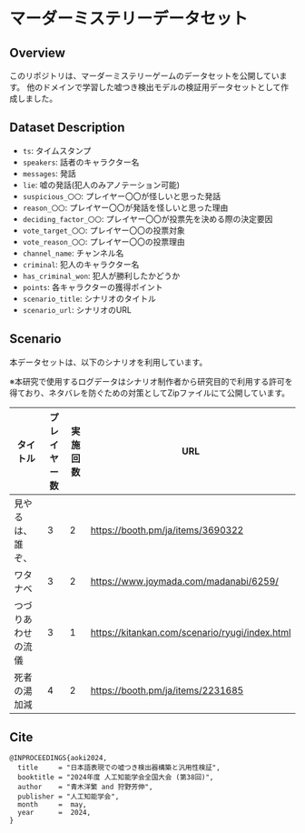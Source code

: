 # マーダーミステリーデータセット

## Overview
このリポジトリは、マーダーミステリーゲームのデータセットを公開しています。
他のドメインで学習した嘘つき検出モデルの検証用データセットとして作成しました。

## Dataset Description
- `ts`: タイムスタンプ
- `speakers`: 話者のキャラクター名
- `messages`: 発話
- `lie`: 嘘の発話(犯人のみアノテーション可能)
- `suspicious_〇〇`: プレイヤー〇〇が怪しいと思った発話
- `reason_〇〇`: プレイヤー〇〇が発話を怪しいと思った理由
- `deciding_factor_〇〇`: プレイヤー〇〇が投票先を決める際の決定要因
- `vote_target_〇〇`: プレイヤー〇〇の投票対象
- `vote_reason_〇〇`: プレイヤー〇〇の投票理由
- `channel_name`: チャンネル名
- `criminal`: 犯人のキャラクター名
- `has_criminal_won`: 犯人が勝利したかどうか
- `points`: 各キャラクターの獲得ポイント
- `scenario_title`: シナリオのタイトル
- `scenario_url`: シナリオのURL

## Scenario
本データセットは、以下のシナリオを利用しています。

※本研究で使用するログデータはシナリオ制作者から研究目的で利用する許可を得ており、ネタバレを防ぐための対策としてZipファイルにて公開しています。

| タイトル | プレイヤー数 | 実施回数 | URL |
|----------|--------------|----------|------------------------------|
| 見やるは、誰ぞ、 | 3 | 2 | https://booth.pm/ja/items/3690322 |
| ワタナベ | 3 | 2 | https://www.joymada.com/madanabi/6259/ |
| つづりあわせの流儀 | 3 | 1 | https://kitankan.com/scenario/ryugi/index.html |
| 死者の湯加減 | 4 | 2 | https://booth.pm/ja/items/2231685 |


## Cite
```
@INPROCEEDINGS{aoki2024,
  title     = "日本語表現での嘘つき検出器構築と汎用性検証",
  booktitle = "2024年度 人工知能学会全国大会 (第38回)",
  author    = "青木洋繁 and 狩野芳伸",
  publisher = "人工知能学会",
  month     =  may,
  year      =  2024,
}
```
